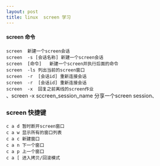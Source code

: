 ```yaml
---
layout: post
title: linux  screen 学习
---
```




#### screen 命令
`screen  新建一个screen会话` <br>
`screen  -s [会话名称] 新建一个screen会话` <br>
`screen  [命令]   新建一个screen并执行后面的命令`<br>
`screen  -ls 列出当前的screen窗口` <br>
`screen  -r  [会话id] 重新连接会话` <br>
`screen  -r  [会话id] 重新连接会话` <br>
`screen  -x  回复之前离线的screen作业` <br>
、screen -x sccreen_session_name   分享一个screen session、

###  screen 快捷键

`c a d 暂时断开screen窗口 `  <br>
`c a w 显示所有的窗口列表 ` <br>
`c a c 新建窗口 ` <br>
`c a n 下一个窗口 `<br>
`c a p 上一个窗口 ` <br>
`c a [ 进入拷贝/回滚模式 ` <br>
